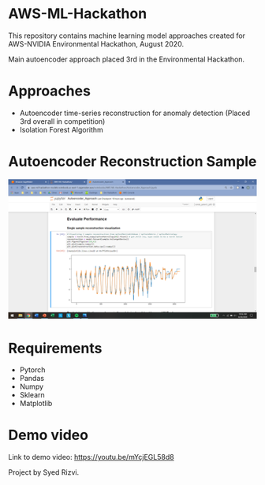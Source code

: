 # AWS-ML-Hackathon
This repository contains machine learning model approaches created for AWS-NVIDIA Environmental Hackathon, August 2020.

Main autoencoder approach placed 3rd in the Environmental Hackathon.

# Approaches
- Autoencoder time-series reconstruction for anomaly detection (Placed 3rd overall in competition)
- Isolation Forest Algorithm

# Autoencoder Reconstruction Sample
![Time Series Reconstruction](/screenshots/time_series_reconstruction.png)

# Requirements
- Pytorch
- Pandas
- Numpy
- Sklearn
- Matplotlib

# Demo video
Link to demo video: https://youtu.be/mYcjEGL58d8

Project by Syed Rizvi.

